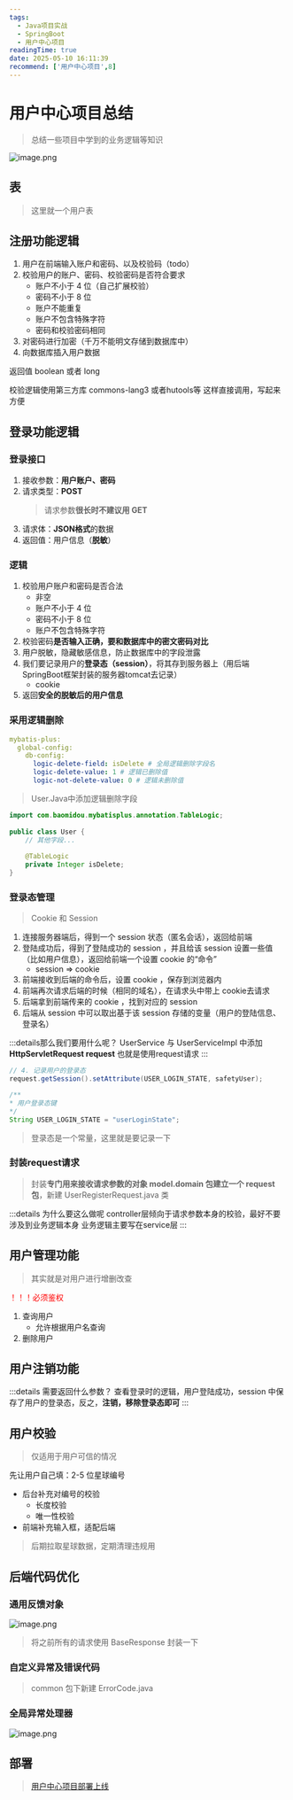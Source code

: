 ```yaml
---
tags:
  - Java项目实战
  - SpringBoot
  - 用户中心项目
readingTime: true
date: 2025-05-10 16:11:39
recommend: ['用户中心项目',8]
---
```

# 用户中心项目总结

> 总结一些项目中学到的业务逻辑等知识

![image.png](https://imgsbo.oss-cn-shanghai.aliyuncs.com/undefined20250511105921243.png)

## 表
>这里就一个用户表


## 注册功能逻辑

1. 用户在前端输入账户和密码、以及校验码（todo）​
2. 校验用户的账户、密码、校验密码是否符合要求 ​
	- 账户不小于 4 位（自己扩展校验）​
	- 密码不小于 8 位​
	- 账户不能重复​
	- 账户不包含特殊字符​
	- 密码和校验密码相同​
3. 对密码进行加密（千万不能明文存储到数据库中）​
4. 向数据库插入用户数据

返回值 boolean  或者 long

校验逻辑使用第三方库 commons-lang3 或者hutools等 这样直接调用，写起来方便

## 登录功能逻辑


### 登录接口​
1. 接收参数：**用户账户、密码​**
2. 请求类型：**POST​**
	> 请求参数**很长时不建议用 GET​**
3. 请求体：**JSON格式**的数据​
4. 返回值：用户信息（**脱敏**）

### 逻辑

1. 校验用户账户和密码是否合法 ​
	- 非空​
	- 账户不小于 4 位​
	- 密码不小于 8 位​
	- 账户不包含特殊字符​
2. 校验密码**是否输入正确，要和数据库中的密文密码对比**​
3. 用户脱敏，隐藏敏感信息，防止数据库中的字段泄露​
4. 我们要记录用户的**登录态（session）**，将其存到服务器上（用后端SpringBoot框架封装的服务器tomcat去记录） ​
	- cookie​
5. 返回**安全的脱敏后的用户信息**


### 采用逻辑删除

```yml
mybatis-plus:​
  global-config:​
    db-config:​
      logic-delete-field: isDelete # 全局逻辑删除字段名​
      logic-delete-value: 1 # 逻辑已删除值​
      logic-not-delete-value: 0 # 逻辑未删除值
```

> User.Java中添加逻辑删除字段
```java
import com.baomidou.mybatisplus.annotation.TableLogic;​
​
public class User {​
    // 其他字段...​
​
    @TableLogic​
    private Integer isDelete;​
}
```


### 登录态管理

>Cookie 和 Session

1. 连接服务器端后，得到一个 session 状态（匿名会话），返回给前端​
2. 登陆成功后，得到了登陆成功的 session ，并且给该 session 设置一些值（比如用户信息），返回给前端一个设置 cookie 的“命令” ​
	- session ⇒ cookie​
3. 前端接收到后端的命令后，设置 cookie ，保存到浏览器内​
4. 前端再次请求后端的时候（相同的域名），在请求头中带上 cookie去请求​
5. 后端拿到前端传来的 cookie ，找到对应的 session​
6. 后端从 session 中可以取出基于该 session 存储的变量（用户的登陆信息、登录名）

:::details那么我们要用什么呢？
UserService 与 UserServiceImpl 中添加 **HttpServletRequest request**
也就是使用request请求
:::
```Java
// 4. 记录用户的登录态  
request.getSession().setAttribute(USER_LOGIN_STATE, safetyUser);
```

```Java
/**  
* 用户登录态键  
*/  
String USER_LOGIN_STATE = "userLoginState";
```
> 登录态是一个常量，这里就是要记录一下

### 封装request请求

>封装**专门用来接收请求参数的对象 model.domain 包建立一个 request 包**，新建 UserRegisterRequest.java 类

:::details 为什么要这么做呢
controller层倾向于请求参数本身的校验，最好不要涉及到业务逻辑本身
业务逻辑主要写在service层
:::


## 用户管理功能

> 其实就是对用户进行增删改查

<font color="#ff0000">！！！必须鉴权</font>

1. 查询用户​
	- 允许根据用户名查询​
2. 删除用户


## 用户注销功能

:::details 需要返回什么参数？​
查看登录时的逻辑，用户登陆成功，session 中保存了用户的登录态，反之，**注销，移除登录态即可**
:::

## 用户校验

>仅适用于用户可信的情况​

先让用户自己填：2-5 位星球编号​
- 后台补充对编号的校验​
	- 长度校验​
	- 唯一性校验​
- 前端补充输入框，适配后端​
​
>后期拉取星球数据，定期清理违规用


## 后端代码优化

### 通用反馈对象

![image.png](https://imgsbo.oss-cn-shanghai.aliyuncs.com/undefined20250510162847024.png)
>将之前所有的请求使用 BaseResponse 封装一下


### 自定义异常及错误代码

>common 包下新建 ErrorCode.java


### 全局异常处理器

![image.png](https://imgsbo.oss-cn-shanghai.aliyuncs.com/undefined20250510163058183.png)


## 部署

>[用户中心项目部署上线](https://www.xiaokaizrk.cn/Java%E5%AD%A6%E4%B9%A0/%E5%90%8E%E7%AB%AF/%E9%A1%B9%E7%9B%AE%E5%AE%9E%E6%88%98/%E7%94%A8%E6%88%B7%E4%B8%AD%E5%BF%83%E9%A1%B9%E7%9B%AE/%E7%94%A8%E6%88%B7%E4%B8%AD%E5%BF%83%E9%A1%B9%E7%9B%AE%E9%83%A8%E7%BD%B2%E4%B8%8A%E7%BA%BF.html)

